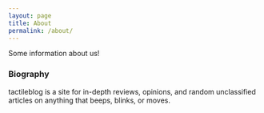 ```yaml
---
layout: page
title: About
permalink: /about/
---
```


Some information about us!

### Biography

tactileblog is a site for in-depth reviews, opinions, and random unclassified articles on anything that beeps, blinks, or moves.
